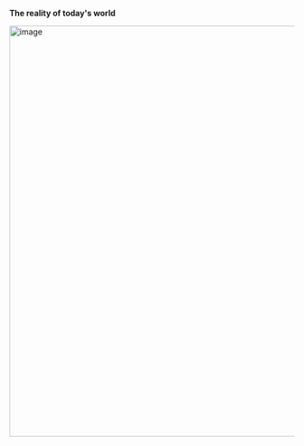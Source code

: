 **The reality of today's world**


<img width="667" height="725" alt="image" src="https://github.com/user-attachments/assets/e3801f0a-d00f-4a46-87c2-31a7b3e31c6f" />
